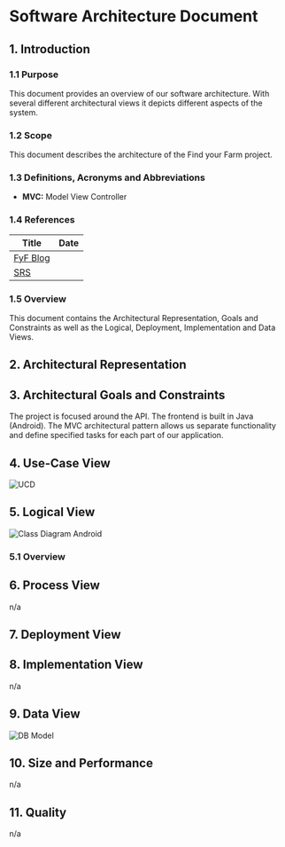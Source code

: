 # Software Architecture Document

## 1. Introduction

### 1.1 Purpose

This document provides an overview of our software architecture. With several different architectural views it depicts different aspects of the system.

### 1.2 Scope

This document describes the architecture of the Find your Farm project.

### 1.3 Definitions, Acronyms and Abbreviations

- **MVC:** Model View Controller

### 1.4 References

|			Title									|	Date		|
|---------------------------------------------------|---------------|
| [FyF Blog](https://findyourfarm.wordpress.com/) | |
|[SRS](https://github.com/linkna/FyF/blob/master/documentation/Software%20Requirements%20Specification.md) | |

### 1.5 Overview

This document contains the Architectural Representation, Goals and Constraints as well as the Logical, Deployment, Implementation and Data Views.

## 2. Architectural Representation



## 3. Architectural Goals and Constraints

The project is focused around the API. The frontend is built in Java (Android).
The MVC architectural pattern allows us separate functionality and define specified tasks for each part of our application. 

## 4. Use-Case View

![UCD][] 

## 5. Logical View

![Class Diagram Android](https://github.com/linkna/FyF/blob/master/documentation/class%20diagram.JPG)

### 5.1 Overview

 

## 6. Process View

n/a

## 7. Deployment View




## 8. Implementation View

n/a

## 9. Data View

![DB Model](https://github.com/linkna/FyF/blob/master/documentation/Entity%20Relationship%20Diagram.JPG)


## 10. Size and Performance

n/a

## 11. Quality


n/a

<!-- Picture-Links: -->
[UCD]: https://github.com/linkna/FyF/blob/master/documentation/OverallUseCaseDiagram-Page-1.jpg "Overall Use Case Diagram"
